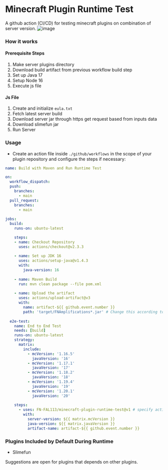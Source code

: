 # Minecraft Plugin Runtime Test
A github action (CI/CD) for testing minecraft plugins on combination of server version.
![image](https://github.com/FN-FAL113/minecraft-plugin-runtime-test/assets/88238718/d7f4bb8b-11ff-4e26-95cf-027cad20cb31)

### How it works
#### Prerequisite Steps
1. Make server plugins directory
2. Download build artifact from previous workflow build step
3. Set up Java 17
4. Setup Node 16
6. Execute js file
#### Js File
1. Create and initialize ```eula.txt```
2. Fetch latest server build
3. Download server jar through https get request based from inputs data
4. Download slimefun jar
5. Run Server

### Usage
- Create an action file inside ```./github/workflows``` in the scope of your plugin repository and configure the steps if necessary:
```yml
name: Build with Maven and Run Runtime Test

on:
  workflow_dispatch:
  push:
    branches:
      - main
  pull_request:
    branches:
      - main
    
jobs:
  build:
    runs-on: ubuntu-latest

    steps:
    - name: Checkout Repository
      uses: actions/checkout@v2.3.3
      
    - name: Set up JDK 16
      uses: actions/setup-java@v1.4.3
      with:
        java-version: 16
        
    - name: Maven Build
      run: mvn clean package --file pom.xml
      
    - name: Upload the artifact
      uses: actions/upload-artifact@v3
      with:
        name: artifact-${{ github.event.number }}
        path: 'target/FNAmplifications*.jar' # Change this according to the location and filename of your packaged jar, you may use wildcards
  
  e2e-test:
    name: End to End Test
    needs: [build]
    runs-on: ubuntu-latest
    strategy:
      matrix:
        include:
          - mcVersion: '1.16.5'
            javaVersion: '16'
          - mcVersion: '1.17.1'
            javaVersion: '17'
          - mcVersion: '1.18.2'
            javaVersion: '18'
          - mcVersion: '1.19.4'
            javaVersion: '19'
          - mcVersion: '1.20.1'
            javaVersion: '20'  
    
    steps:        
      - uses: FN-FAL113/minecraft-plugin-runtime-test@v1 # specify action version, use latest as possible
        with:
          server-version: ${{ matrix.mcVersion }}
          java-version: ${{ matrix.javaVersion }}
          artifact-name: artifact-${{ github.event.number }}
```

### Plugins Included by Default During Runtime
- Slimefun

Suggestions are open for plugins that depends on other plugins.
